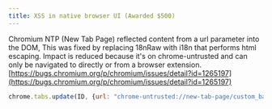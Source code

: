 ```yaml
---
title: XSS in native browser UI (Awarded $500)
---
```


Chromium NTP (New Tab Page) reflected content from a url parameter into the DOM, This was fixed by replacing 18nRaw with i18n that performs html escaping.
Impact is reduced because it's on chrome-untrusted and can only be navigated to directly or from a browser extension. [https://bugs.chromium.org/p/chromium/issues/detail?id=1265197](https://bugs.chromium.org/p/chromium/issues/detail?id=1265197)
```js
chrome.tabs.update(ID, {url: "chrome-untrusted://new-tab-page/custom_background_image?url=https://a.a&size=%3C/style%3E%3Cscript%3Ealert(1)%3C/script%3E"}, console.log);
```
